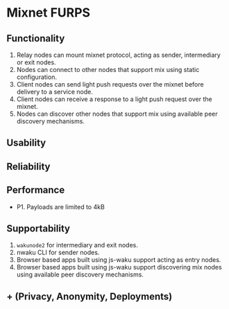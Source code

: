 # Mixnet FURPS

## Functionality

1. Relay nodes can mount mixnet protocol, acting as sender, intermediary or exit nodes.
2. Nodes can connect to other nodes that support mix using static configuration.
3. Client nodes can send light push requests over the mixnet before delivery to a service node.
4. Client nodes can receive a response to a light push request over the mixnet.
5. Nodes can discover other nodes that support mix using available peer discovery mechanisms.

## Usability

## Reliability

## Performance

- P1. Payloads are limited to 4kB

## Supportability

1. `wakunode2` for intermediary and exit nodes.
2. nwaku CLI for sender nodes.
3. Browser based apps built using js-waku support acting as entry nodes.
4. Browser based apps built using js-waku support discovering mix nodes using available peer discovery mechanisms.

## + (Privacy, Anonymity, Deployments)
